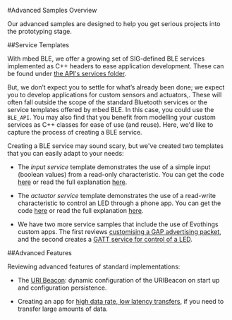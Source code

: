 #Advanced Samples Overview

Our advanced samples are designed to help you get serious projects into the prototyping stage.

##Service Templates

With mbed BLE, we offer a growing set of SIG-defined BLE services implemented as C++ headers to ease application development. These can be found under [the API's services folder](https://github.com/mbedmicro/BLE_API/tree/master/services).

But, we don’t expect you to settle for what’s already been done; we expect you to develop applications for custom sensors and actuators,. These will often fall outside the scope of the standard Bluetooth services or the service templates offered by mbed BLE. In this case, you could use the ``BLE_API``. You may also find that you benefit from modelling your custom services as C++ classes for ease of use (and reuse). Here, we'd like to capture the process of creating a BLE service.

Creating a BLE service may sound scary, but we've created two templates that you can easily adapt to your needs:

* The *input service* template demonstrates the use of a simple input (boolean values) from a read-only characteristic. You can get the code [here](http://developer.mbed.org/teams/Bluetooth-Low-Energy/code/BLE_Button/) or read the full explanation [here](../AdvSamples/InputButton.md).

* The *actuator service* template demonstrates the use of a read-write characteristic to control an LED through a phone app. You can get the code [here](https://developer.mbed.org/teams/Bluetooth-Low-Energy/code/BLE_LED/) or read the full explanation [here](../AdvSamples/LEDReadWrite.md).

* We have two more service samples that include the use of Evothings custom apps. The first reviews [customising a GAP advertising packet](../AdvSamples/CustomGAP.md), and the second creates a [GATT service for control of a LED](../AdvSamples/GATTEvo.md).

##Advanced Features

Reviewing advanced features of standard implementations:

* The [URI Beacon](../AdvSamples/URIBeaconAdv.md): dynamic configuration of the URIBeacon on start up and configuration persistence. 

* Creating an app for [high data rate, low latency transfers](../AdvSamples/HighData.md), if you need to transfer large amounts of data.

